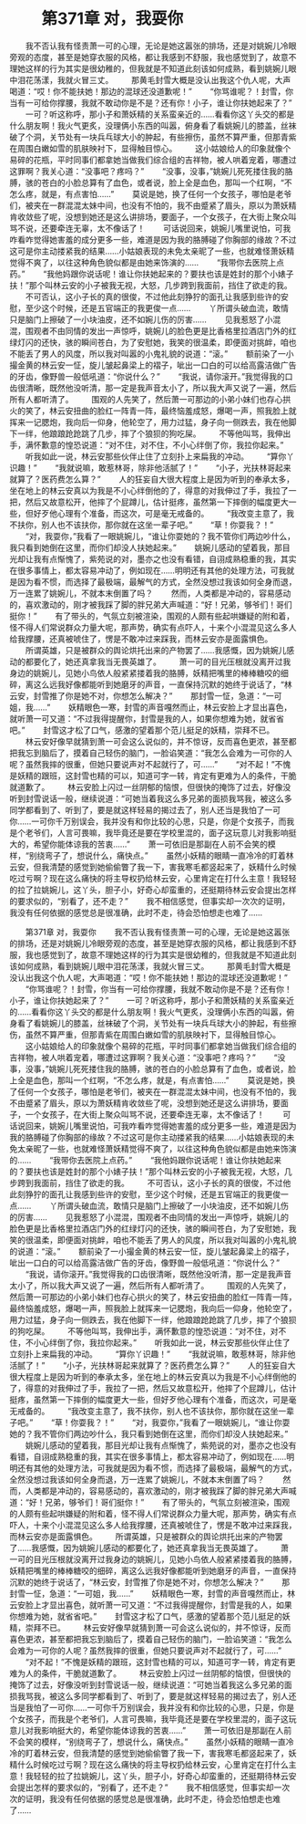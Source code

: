 # 　　第371章 对，我耍你
　　我不否认我有怪责萧一可的心理，无论是她这嚣张的排场，还是对姚婉儿冷眼旁观的态度，甚至是她穿衣服的风格，都让我感到不舒服，我也感觉到了，故意不理她这样的行为其实是很幼稚的，但我就是不知道此刻该如何成熟，看到姚婉儿眼中泪花荡漾，我就火冒三丈。
　　那黄毛封雪大概是没认出我这个仇人呢，大声喝道：“哎！你不能扶她！那边的混球还没道歉呢！”
　　“你骂谁呢？！封雪，你当有一可给你撑腰，我就不敢动你是不是？还有你！小子，谁让你扶她起来了？”
　　一可？听这称呼，那小子和萧妖精的关系蛮亲近的……看看你这丫头交的都是什么朋友啊！我火气更炙，没理俩小东西的叫嚣，俯身看了看姚婉儿的膝盖，丝袜破了个洞，关节处有一块兵乓球大小的肿起，有些擦伤，虽然不算严重，但那青紫在周围白嫩如雪的肌肤映衬下，显得触目惊心。
　　这小姑娘给人的印象就像个易碎的花瓶，平时同事们都拿她当做我们综合组的吉祥物，被人哄着宠着，哪遭过这罪啊？我关心道：“没事吧？疼吗？”
　　“没事，没事，”姚婉儿死死搂住我的胳膊，骇的苍白的小脸总算有了血色，或者说，脸上全是血色，那叫一个红啊，“不怎么疼，就是，有点害怕……”
　　莫说是她，换了任何一个女孩子，哪怕是老爷们，被夹在一群混混太妹中间，也没有不怕的，我不由蹙紧了眉头，原以为萧妖精肯收敛些了呢，没想到她还是这么讲排场，要面子，一个女孩子，在大街上聚众叫骂不说，还要牵连无辜，太不像话了！
　　可话说回来，姚婉儿嘴里说怕，可我咋看咋觉得她害羞的成分更多一些，难道是因为我的胳膊碰了你胸部的缘故？不过这可是你主动搂紧我的结果……小姑娘表现的未免太亲昵了一些，也就难怪萧妖精觉得不爽了，以往这种角色貌似都是由她来饰演的……
　　“我带你去医院上点药。”
　　“我他妈跟你说话呢！谁让你扶她起来的？要扶也该是姓封的那个小婊子扶！”那个叫林云安的小子被我无视，大怒，几步跨到我面前，挡住了欲走的我。
　　不可否认，这小子长的真的很俊，不过他此刻狰狞的面孔让我感到些许的安慰，至少这个时候，还是五官端正的我更俊一点……
　　丫所谓头破血流，敢情只是脑门上擦破了一小块油皮，还不如婉儿伤的厉害……
　　见我惹怒了小混混，围观者不由同情的发出一声惊呼，姚婉儿的脸色更是比香格里拉酒店门外的红绿灯闪的还快，骇的瞬间苍白，为了安慰她，我笑的很温柔，即便面对挑衅，咱也不能丢了男人的风度，所以我对叫嚣的小鬼礼貌的说道：“滚。”
　　额前染了一小撮金黄的林云安一怔，旋儿皱起鼻梁上的褶子，呲出一口白的可以给高露洁做广告的牙齿，像野兽一般低吼道：“你说什么？”
　　“我说，请你滚开。”我觉得我的口齿很清晰，既然他没听清，那一定是我声音太小了，所以我大声又说了一遍，然后所有人都听清了。
　　围观的人先笑了，然后萧一可那边的小弟小妹们也存心拱火的笑了，林云安扭曲的脸红一阵青一阵，最终恼羞成怒，爆喝一声，照我脸上就挥来一记腮炮，我向后一仰身，他轮空了，用力过猛，身子向一侧跌去，我在他脚下一绊，他踉踉跄跄跳了几步，摔了个狼狈的狗吃屎。
　　不等他叫骂，我伸出手，满怀歉意的惶恐说道：“对不住，对不住，不小心绊倒了你，我拉你起来。”
　　听我如此一说，林云安那些伙伴止住了立刻扑上来扁我的冲动。
　　“算你丫识趣！”
　　“我就说嘛，敢惹林哥，除非他活腻了！”
　　“小子，光扶林哥起来就算了？医药费怎么算？”
　　人的狂妄自大很大程度上是因为听到的奉承太多，坐在地上的林云安真以为我是不小心绊倒他的了，得意的对我伸过了手，我拉了一把，然后又故意松开，他摔了个屁蹲儿，估计挺疼，虽然第一下摔倒的幅度更大一些，但好歹他心理有个准备，而这次，可是毫无戒备的。
　　“我改变主意了，我不扶你，别人也不该扶你，那你就在这坐一辈子吧。”
　　“草！你耍我？！”
　　“对，我耍你，”我看了一眼姚婉儿，“谁让你耍她的？我不管你们两边吵什么，我只看到她倒在这里，而你们却没人扶她起来。”
　　姚婉儿感动的望着我，那目光却让我有点惭愧了，紫苑说的对，墨亦之也没有看错，自诩成熟稳重的我，其实在很多事情上，都太容易冲动了，例如现在……明明还有其他的处理方法，可我就是因为看不惯，而选择了最极端，最解气的方式，全然没想过我该如何全身而退，万一连累了姚婉儿，不就本末倒置了吗？
　　然而，人类都是冲动的，容易感动的，喜欢激动的，刚才被我踩了脚的胖兄弟大声喊道：“好！兄弟，够爷们！哥们挺你！”
　　有了带头的，气氛立刻被渲染，围观的人颇有些起哄嫌疑的附和着，怪不得人们常说群众力量大呢，那声势，确实有点吓人，十来个小混混见这么多人给我撑腰，还真被唬住了，愣是不敢冲过来踩我，而林云安亦是面露惧色。
　　所谓英雄，只是被群众的舆论烘托出来的产物罢了……我感慨，因为姚婉儿感动的都要化了，她还真拿我当无畏英雄了。
　　萧一可的目光压根就没离开过我身边的姚婉儿，见她小鸟依人般紧紧搂着我的胳膊，妖精把嘴里的棒棒糖咬的细碎，离这么远我好像都能听到她磨牙的声音，一直保持沉默的她终于说话了，“林云安，封雪推了你是她不对，你想怎么解决？”
　　那封雪一怔，急道：“一可姐，我……”
　　妖精眼色一寒，封雪的声音嘎然而止，林云安脸上才显出喜色，就听萧一可又道：“不过我得提醒你，封雪是我的人，如果你想难为她，就省省吧。”
　　封雪这才松了口气，感激的望着那个范儿挺足的妖精，崇拜不已。
　　林云安好像早就猜到萧一可会这么说似的，并不惊讶，反而喜色更浓，甚至都把我忘到脑后了，摸着自己轻伤的脑门，一脸谄笑道：“我怎么会难为一可你的人呢？虽然我摔的很重，但她只要说声对不起就行了，可……”
　　“对不起！”不愧是妖精的跟班，这封雪也精的可以，知道可字一转，肯定有更难为人的条件，干脆就道歉了。
　　林云安脸上闪过一丝阴郁的恼恨，但很快的掩饰了过去，好像没听到封雪说话一般，继续说道：“可她当着我这么多兄弟的面损我骂我，被这么多同学都看到了、听到了，要是就这样轻易的揭过去了，别人还当是我怕了一可你……一可你千万别误会，我并没有和你比较的心思，只是，你是个女孩子，而我是个老爷们，人言可畏嘛，我毕竟还是要在学校里混的，面子这玩意儿对我影响挺大的，希望你能体谅我的苦衷……”
　　萧一可依旧是那副在人前不会笑的模样，“别绕弯子了，想说什么，痛快点。”
　　虽然小妖精的眼睛一直冷冷的盯着林云安，但我清楚的感觉到她偷偷瞥了我一下，害我寒毛都竖起来了，妖精什么时候吃过亏啊？现在这么痛快的将主导权扔给林云安，心里肯定在打什么主意！我轻轻的拉了拉姚婉儿，这丫头，胆子小，好奇心却蛮重的，还挺期待林云安会提出怎样的要求似的，“别看了，还不走？”
　　我不相信感觉，但事实却一次次的证明，我没有任何依据的感觉总是很准确，此时不走，待会恐怕想走也难了……

　　第371章 对，我耍你
　　我不否认我有怪责萧一可的心理，无论是她这嚣张的排场，还是对姚婉儿冷眼旁观的态度，甚至是她穿衣服的风格，都让我感到不舒服，我也感觉到了，故意不理她这样的行为其实是很幼稚的，但我就是不知道此刻该如何成熟，看到姚婉儿眼中泪花荡漾，我就火冒三丈。
　　那黄毛封雪大概是没认出我这个仇人呢，大声喝道：“哎！你不能扶她！那边的混球还没道歉呢！”
　　“你骂谁呢？！封雪，你当有一可给你撑腰，我就不敢动你是不是？还有你！小子，谁让你扶她起来了？”
　　一可？听这称呼，那小子和萧妖精的关系蛮亲近的……看看你这丫头交的都是什么朋友啊！我火气更炙，没理俩小东西的叫嚣，俯身看了看姚婉儿的膝盖，丝袜破了个洞，关节处有一块兵乓球大小的肿起，有些擦伤，虽然不算严重，但那青紫在周围白嫩如雪的肌肤映衬下，显得触目惊心。
　　这小姑娘给人的印象就像个易碎的花瓶，平时同事们都拿她当做我们综合组的吉祥物，被人哄着宠着，哪遭过这罪啊？我关心道：“没事吧？疼吗？”
　　“没事，没事，”姚婉儿死死搂住我的胳膊，骇的苍白的小脸总算有了血色，或者说，脸上全是血色，那叫一个红啊，“不怎么疼，就是，有点害怕……”
　　莫说是她，换了任何一个女孩子，哪怕是老爷们，被夹在一群混混太妹中间，也没有不怕的，我不由蹙紧了眉头，原以为萧妖精肯收敛些了呢，没想到她还是这么讲排场，要面子，一个女孩子，在大街上聚众叫骂不说，还要牵连无辜，太不像话了！
　　可话说回来，姚婉儿嘴里说怕，可我咋看咋觉得她害羞的成分更多一些，难道是因为我的胳膊碰了你胸部的缘故？不过这可是你主动搂紧我的结果……小姑娘表现的未免太亲昵了一些，也就难怪萧妖精觉得不爽了，以往这种角色貌似都是由她来饰演的……
　　“我带你去医院上点药。”
　　“我他妈跟你说话呢！谁让你扶她起来的？要扶也该是姓封的那个小婊子扶！”那个叫林云安的小子被我无视，大怒，几步跨到我面前，挡住了欲走的我。
　　不可否认，这小子长的真的很俊，不过他此刻狰狞的面孔让我感到些许的安慰，至少这个时候，还是五官端正的我更俊一点……
　　丫所谓头破血流，敢情只是脑门上擦破了一小块油皮，还不如婉儿伤的厉害……
　　见我惹怒了小混混，围观者不由同情的发出一声惊呼，姚婉儿的脸色更是比香格里拉酒店门外的红绿灯闪的还快，骇的瞬间苍白，为了安慰她，我笑的很温柔，即便面对挑衅，咱也不能丢了男人的风度，所以我对叫嚣的小鬼礼貌的说道：“滚。”
　　额前染了一小撮金黄的林云安一怔，旋儿皱起鼻梁上的褶子，呲出一口白的可以给高露洁做广告的牙齿，像野兽一般低吼道：“你说什么？”
　　“我说，请你滚开。”我觉得我的口齿很清晰，既然他没听清，那一定是我声音太小了，所以我大声又说了一遍，然后所有人都听清了。
　　围观的人先笑了，然后萧一可那边的小弟小妹们也存心拱火的笑了，林云安扭曲的脸红一阵青一阵，最终恼羞成怒，爆喝一声，照我脸上就挥来一记腮炮，我向后一仰身，他轮空了，用力过猛，身子向一侧跌去，我在他脚下一绊，他踉踉跄跄跳了几步，摔了个狼狈的狗吃屎。
　　不等他叫骂，我伸出手，满怀歉意的惶恐说道：“对不住，对不住，不小心绊倒了你，我拉你起来。”
　　听我如此一说，林云安那些伙伴止住了立刻扑上来扁我的冲动。
　　“算你丫识趣！”
　　“我就说嘛，敢惹林哥，除非他活腻了！”
　　“小子，光扶林哥起来就算了？医药费怎么算？”
　　人的狂妄自大很大程度上是因为听到的奉承太多，坐在地上的林云安真以为我是不小心绊倒他的了，得意的对我伸过了手，我拉了一把，然后又故意松开，他摔了个屁蹲儿，估计挺疼，虽然第一下摔倒的幅度更大一些，但好歹他心理有个准备，而这次，可是毫无戒备的。
　　“我改变主意了，我不扶你，别人也不该扶你，那你就在这坐一辈子吧。”
　　“草！你耍我？！”
　　“对，我耍你，”我看了一眼姚婉儿，“谁让你耍她的？我不管你们两边吵什么，我只看到她倒在这里，而你们却没人扶她起来。”
　　姚婉儿感动的望着我，那目光却让我有点惭愧了，紫苑说的对，墨亦之也没有看错，自诩成熟稳重的我，其实在很多事情上，都太容易冲动了，例如现在……明明还有其他的处理方法，可我就是因为看不惯，而选择了最极端，最解气的方式，全然没想过我该如何全身而退，万一连累了姚婉儿，不就本末倒置了吗？
　　然而，人类都是冲动的，容易感动的，喜欢激动的，刚才被我踩了脚的胖兄弟大声喊道：“好！兄弟，够爷们！哥们挺你！”
　　有了带头的，气氛立刻被渲染，围观的人颇有些起哄嫌疑的附和着，怪不得人们常说群众力量大呢，那声势，确实有点吓人，十来个小混混见这么多人给我撑腰，还真被唬住了，愣是不敢冲过来踩我，而林云安亦是面露惧色。
　　所谓英雄，只是被群众的舆论烘托出来的产物罢了……我感慨，因为姚婉儿感动的都要化了，她还真拿我当无畏英雄了。
　　萧一可的目光压根就没离开过我身边的姚婉儿，见她小鸟依人般紧紧搂着我的胳膊，妖精把嘴里的棒棒糖咬的细碎，离这么远我好像都能听到她磨牙的声音，一直保持沉默的她终于说话了，“林云安，封雪推了你是她不对，你想怎么解决？”
　　那封雪一怔，急道：“一可姐，我……”
　　妖精眼色一寒，封雪的声音嘎然而止，林云安脸上才显出喜色，就听萧一可又道：“不过我得提醒你，封雪是我的人，如果你想难为她，就省省吧。”
　　封雪这才松了口气，感激的望着那个范儿挺足的妖精，崇拜不已。
　　林云安好像早就猜到萧一可会这么说似的，并不惊讶，反而喜色更浓，甚至都把我忘到脑后了，摸着自己轻伤的脑门，一脸谄笑道：“我怎么会难为一可你的人呢？虽然我摔的很重，但她只要说声对不起就行了，可……”
　　“对不起！”不愧是妖精的跟班，这封雪也精的可以，知道可字一转，肯定有更难为人的条件，干脆就道歉了。
　　林云安脸上闪过一丝阴郁的恼恨，但很快的掩饰了过去，好像没听到封雪说话一般，继续说道：“可她当着我这么多兄弟的面损我骂我，被这么多同学都看到了、听到了，要是就这样轻易的揭过去了，别人还当是我怕了一可你……一可你千万别误会，我并没有和你比较的心思，只是，你是个女孩子，而我是个老爷们，人言可畏嘛，我毕竟还是要在学校里混的，面子这玩意儿对我影响挺大的，希望你能体谅我的苦衷……”
　　萧一可依旧是那副在人前不会笑的模样，“别绕弯子了，想说什么，痛快点。”
　　虽然小妖精的眼睛一直冷冷的盯着林云安，但我清楚的感觉到她偷偷瞥了我一下，害我寒毛都竖起来了，妖精什么时候吃过亏啊？现在这么痛快的将主导权扔给林云安，心里肯定在打什么主意！我轻轻的拉了拉姚婉儿，这丫头，胆子小，好奇心却蛮重的，还挺期待林云安会提出怎样的要求似的，“别看了，还不走？”
　　我不相信感觉，但事实却一次次的证明，我没有任何依据的感觉总是很准确，此时不走，待会恐怕想走也难了……
